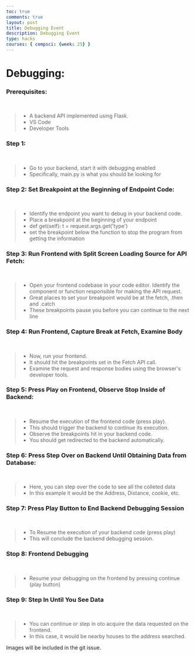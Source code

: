 ```yaml
---
toc: true
comments: true
layout: post
title: Debugging Event
description: Debugging Event
type: hacks
courses: { compsci: {week: 25} }
---
```



# Debugging:

### Prerequisites:
<br>

>- A backend API implemented using Flask.
>- VS Code
>- Developer Tools

### Step 1: 
<br>

>- Go to your backend, start it with debugging enabled 
>- Specifically, main.py is what you should be looking for

### Step 2: Set Breakpoint at the Beginning of Endpoint Code:
<br>

>- Identify the endpoint you want to debug in your backend code. 
>- Place a breakpoint at the beginning of your endpoint
>- def get(self):
            t = request.args.get('type')
>- set the breakpoint below the function to stop the program from getting the information

### Step 3: Run Frontend with Split Screen Loading Source for API Fetch:
<br>

>- Open your frontend codebase in your code editor. Identify the component or function responsible for making the API request. 
>- Great places to set your breakpoint would be at the fetch, .then and .catch
>- These breakpoints pause you before you can continue to the next line

### Step 4: Run Frontend, Capture Break at Fetch, Examine Body
<br>

>- Now, run your frontend.
>- It should hit the breakpoints set in the Fetch API call. 
>- Examine the request and response bodies using the browser's developer tools.

### Step 5: Press Play on Frontend, Observe Stop Inside of Backend:
<br>

>- Resume the execution of the frontend code (press play).
>- This should trigger the backend to continue its execution.
>- Observe the breakpoints hit in your backend code.
>- You should get redirected to the backend automatically. 

### Step 6: Press Step Over on Backend Until Obtaining Data from Database:
<br>

>- Here, you can step over the code to see all the colleted data
>- In this example it would be the Address, Distance, cookie, etc. 

### Step 7: Press Play Button to End Backend Debugging Session
<br>

>- To Resume the execution of your backend code (press play)
>- This will conclude the backend debugging session.

### Stop 8: Frontend Debugging
<br>

>- Resume your debugging on the frontend by pressing continue (play button)

### Step 9: Step In Until You See Data
<br>

>- You can continue or step in oto acquire the data requested on the frontend. 
>- In this case, it would be nearby houses to the address searched.  

Images will be included in the git issue. 




